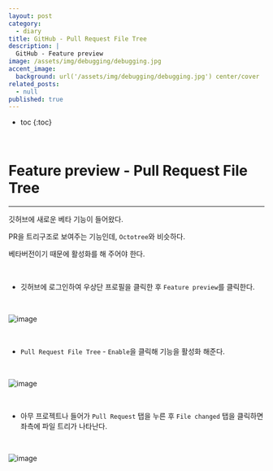 ```yaml
---
layout: post
category:
  - diary
title: GitHub - Pull Request File Tree
description: | 
  GitHub - Feature preview
image: /assets/img/debugging/debugging.jpg
accent_image:
  background: url('/assets/img/debugging/debugging.jpg') center/cover
related_posts:
  - null
published: true
---
```


* toc
{:toc}
  
<br />

# Feature preview - Pull Request File Tree

---

깃허브에 새로운 베타 기능이 들어왔다.

PR을 트리구조로 보여주는 기능인데, `Octotree`와 비슷하다.

베타버전이기 때문에 활성화를 해 주어야 한다.

<br />

- 깃허브에 로그인하여 우상단 프로필을 클릭한 후 `Feature preview`를 클릭한다.

<br />

![image](https://user-images.githubusercontent.com/71188307/156880912-d7ba0acc-626a-4c02-93db-771665303586.JPG)

<br />

- `Pull Request File Tree` - `Enable`을 클릭해 기능을 활성화 해준다.

<br />

![image](https://user-images.githubusercontent.com/71188307/156880911-9d451693-f6f7-4433-8723-69e677abeeb0.JPG)

<br />

- 아무 프로젝트나 들어가 `Pull Request` 탭을 누른 후 `File changed` 탭을 클릭하면 좌측에 파일 트리가 나타난다.

<br />

![image](https://user-images.githubusercontent.com/71188307/156881059-6dc001aa-7a11-43a5-845f-feea6ce35ef0.JPG)

<br />
